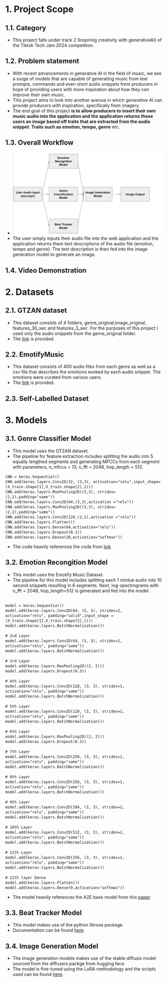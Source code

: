 # 1. Project Scope
## 1.1. Category 
- This project falls under track 2 (Inspiring creativity with generativeAI)  of the Tiktok Tech Jam 2024 competition.
## 1.2. Problem statement
- With recent advancements in generative AI in the field of music, we see a surge of models that are capable of generating music from text prompts, commands and even short audio snippets from producers in hope of providing users with more inspiration about how they can improve their own music.
- This project aims to look into another avenue in which generative AI can provide producers with inspiration, specifically from imagery. 
- The end goal of this project **is to allow producers to insert their own music audio into the application and the application returns these users an image based off traits that are extracted from the audio snippet. Traits such as emotion, tempo, genre** etc.
## 1.3. Overall Workflow
- ![workflow](workflow.png)
- The user simply inputs their audio file into the web application and the application returns them text descriptions of the audio file (emotion, tempo and genre). The text description is then fed into the image generation model to generate an image.

## 1.4. Video Demonstration

# 2. Datasets
## 2.1. GTZAN dataset
- This dataset consists of 4 folders, genre_original,image_original, features_30_sec and features_3_sec. For the purposes of this project I used only the audio snippets from the genre_original folder.
- The [link](https://www.kaggle.com/datasets/andradaolteanu/gtzan-dataset-music-genre-classification) is provided.
## 2.2. EmotifyMusic
- This dataset consists of 400 audio files from each genre as well as a csv file that describes the emotions evoked by each audio snippet. The emotions were curated from various users. 
- The [link](https://www2.projects.science.uu.nl/memotion/emotifydata/) is provided.
## 2.3. Self-Labelled Dataset

# 3. Models
## 3.1. Genre Classifier Model
- This model uses the GTZAN dataset. 
- The pipeline for feature extraction includes splitting the audio into 5 equally lengthed segments and generating MFCCs from each segment with parameters, n_mfccs = 13, n_fft = 2048, hop_length = 512.
```
CNN = keras.Sequential()
CNN.add(keras.layers.Conv2D(32, (3,3), activation="relu",input_shape=(X_train.shape[1],X_train.shape[2],1)))
CNN.add(keras.layers.MaxPooling2D((3,3), strides=(2,2),padding="same"))
CNN.add(keras.layers.Conv2D(64,(3,3),activation ="relu"))
CNN.add(keras.layers.MaxPooling2D((3,3), strides=(2,2),padding="same"))
CNN.add(keras.layers.Conv2D(128,(2,2),activation ="relu"))
CNN.add(keras.layers.Flatten())
CNN.add(keras.layers.Dense(64,activation="relu"))
CNN.add(keras.layers.Dropout(0.1))
CNN.add(keras.layers.Dense(10,activation="softmax"))
```
- The code heavily references the code from [link](https://github.com/musikalkemist/DeepLearningForAudioWithPython)
## 3.2. Emotion Recongition Model
- This model uses the Emotify Music Dataset.
- The pipeline for this model includes splitting each 1 mintue audio into 10 second snippets resulting in 6 segments. Next, log-spectrograms with n_fft = 2048, hop_length=512 is generated and fed into the model.
```

model = keras.Sequential()
model.add(keras.layers.Conv2D(64, (5, 5), strides=2, activation="relu", padding="valid",input_shape = (X_train.shape[1],X_train.shape[2],1)))
model.add(keras.layers.BatchNormalization())

# 2nd Layer
model.add(keras.layers.Conv2D(64, (3, 3), strides=1, activation="relu", padding="same"))
model.add(keras.layers.BatchNormalization())

# 3rd Layer
model.add(keras.layers.MaxPooling2D((2, 2)))
model.add(keras.layers.Dropout(0.3))

# 4th Layer
model.add(keras.layers.Conv2D(128, (3, 3), strides=1, activation="relu", padding="same"))
model.add(keras.layers.BatchNormalization())

# 5th Layer
model.add(keras.layers.Conv2D(128, (3, 3), strides=1, activation="relu", padding="same"))
model.add(keras.layers.BatchNormalization())

# 6th Layer
model.add(keras.layers.MaxPooling2D((2, 2)))
model.add(keras.layers.Dropout(0.3))

# 7th Layer
model.add(keras.layers.Conv2D(256, (3, 3), strides=1, activation="relu", padding="same"))
model.add(keras.layers.BatchNormalization())

# 8th Layer
model.add(keras.layers.Conv2D(256, (3, 3), strides=1, activation="relu", padding="same"))
model.add(keras.layers.BatchNormalization())

# 9th Layer
model.add(keras.layers.Conv2D(384, (3, 3), strides=1, activation="relu", padding="same"))
model.add(keras.layers.BatchNormalization())

# 10th Layer
model.add(keras.layers.Conv2D(512, (3, 3), strides=1, activation="relu", padding="same"))
model.add(keras.layers.BatchNormalization())

# 11th Layer
model.add(keras.layers.Conv2D(256, (3, 3), strides=1, activation="relu", padding="same"))
model.add(keras.layers.BatchNormalization())

# 12th layer Dense
model.add(keras.layers.Flatten())
model.add(keras.layers.Dense(9,activation="softmax"))
```
- The model heavily references the A2E base model from this [paper](https://arxiv.org/pdf/1907.03572).
## 3.3. Beat Tracker Model
- This model makes use of the python librosa package.
- Documentation can be found [here](https://librosa.org/doc/latest/generated/librosa.beat.beat_track.html#librosa.beat.beat_track)

## 3.4. Image Generation Model
- The image generation models makes use of the stable diffusio model sourced from the diffusers packge from hugging face.
- The model is fine-tuned using the LoRA methodology and the scripts used can be found [here](https://huggingface.co/docs/diffusers/en/training/lora).


